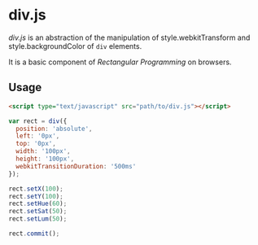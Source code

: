 div.js
======

*div.js* is an abstraction of the manipulation of style.webkitTransform and style.backgroundColor of `div` elements.

It is a basic component of *Rectangular Programming* on browsers.

Usage
-----

```html
<script type="text/javascript" src="path/to/div.js"></script>
```

```javascript
var rect = div({
  position: 'absolute',
  left: '0px',
  top: '0px',
  width: '100px',
  height: '100px',
  webkitTransitionDuration: '500ms'
});

rect.setX(100);
rect.setY(100);
rect.setHue(60);
rect.setSat(50);
rect.setLum(50);

rect.commit();
```
